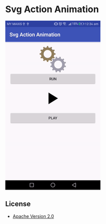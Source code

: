 # Svg Action Animation

![ScreenShot](https://github.com/cheekiat/SvgActionAnimation/blob/master/screenshort.gif)


## License

* [Apache Version 2.0](http://www.apache.org/licenses/LICENSE-2.0.html)
